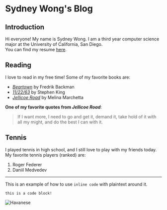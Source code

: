 # **Sydney Wong's Blog**

## **Introduction**

Hi everyone! My name is Sydney Wong. I am a third year computer science major at the University of California, San Diego.  
You can find my resume [here](https://drive.google.com/file/d/1xRS2dml8sRemE2mcKcz-2TmP8YZSYQHF/view?usp=sharing).

## **Reading**

I love to read in my free time! Some of my favorite books are:
- *[Beartown](https://www.amazon.com/Beartown-Novel-Fredrik-Backman/dp/1501160761)* by Fredrik Backman
- *[11/22/63](https://www.amazon.com/11-22-63-Stephen-King/dp/1451627297/ref=sr_1_1?dchild=1&gclid=CjwKCAiA_9r_BRBZEiwAHZ_v16_kMcSUt7tQaYmnQahlg2I8xMWEcwNl9S-Ppyrgg_v13iBX_fuvpxoCDF8QAvD_BwE&hvadid=322265982163&hvdev=c&hvlocphy=9031300&hvnetw=g&hvqmt=b&hvrand=13112424926595159678&hvtargid=kwd-661209436703&hydadcr=10026_10352737&keywords=stephen+king+11%2F22%2F63+book&qid=1610074219&sr=8-1&tag=googhydr-20)* by Stephen King
- *[Jellicoe Road](https://www.amazon.com/Jellicoe-Road-Melina-Marchetta/dp/0061431850/ref=sr_1_1?dchild=1&keywords=jellicoe+road+book&qid=1610074254&sr=8-1)* by Melina Marchetta

**One of my favorite quotes from _Jellicoe Road_**:
> If I want more, I need to go and get it, demand it, take hold of it with all my might, and do the best I can with it.

## **Tennis**

I played tennis in high school, and I still love to play with my friends today. My favorite tennis players (ranked) are:

1. Roger Federer
2. Daniil Medvedev

---

This is an example of how to use `inline code` with plaintext around it.

```
this is a code block!
```

![Havanese](https://imagesvc.meredithcorp.io/v3/mm/image?url=https%3A%2F%2Fstatic.onecms.io%2Fwp-content%2Fuploads%2Fsites%2F47%2F2021%2F06%2F25%2Fhavanese-puppy-168020726-2000.jpg)

